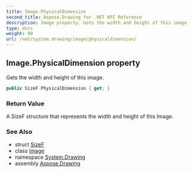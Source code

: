 ```yaml
---
title: Image.PhysicalDimension
second_title: Aspose.Drawing for .NET API Reference
description: Image property. Gets the width and height of this image
type: docs
weight: 90
url: /net/system.drawing/image/physicaldimension/
---
```

## Image.PhysicalDimension property

Gets the width and height of this image.

```csharp
public SizeF PhysicalDimension { get; }
```

### Return Value

A SizeF structure that represents the width and height of this Image.

### See Also

* struct [SizeF](../../sizef/)
* class [Image](../)
* namespace [System.Drawing](../../image/)
* assembly [Aspose.Drawing](../../../)


